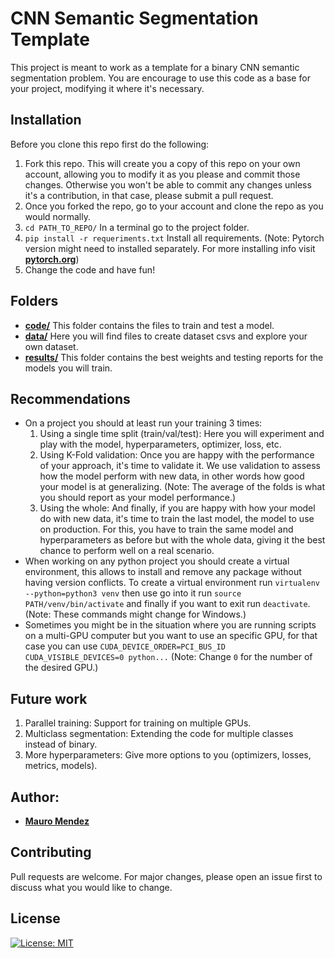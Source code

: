 # CNN Semantic Segmentation Template

This project is meant to work as a template for a binary CNN semantic segmentation problem. 
You are encourage to use this code as a base for your project, modifying it where it's necessary.

## Installation

Before you clone this repo first do the following:

1. Fork this repo. This will create you a copy of this repo on your own account, allowing you to modify it as you please and commit those changes. Otherwise you won't be able to commit any changes unless it's a contribution, in that case, please submit a pull request.
2. Once you forked the repo, go to your account and clone the repo as you would normally.
3. ```cd PATH_TO_REPO/``` In a terminal go to the project folder.
4. ```pip install -r requeriments.txt``` Install all requirements. (Note: Pytorch version might need to installed separately. For more installing info visit [__pytorch.org__](https://pytorch.org/))
5. Change the code and have fun!

## Folders
* [__code/__](./code/) This folder contains the files to train and test a model.
* [__data/__](./data/) Here you will find files to create dataset csvs and explore your own dataset.
* [__results/__](./results/) This folder contains the best weights and testing reports for the models you will train.

## Recommendations
* On a project you should at least run your training 3 times:
    1. Using a single time split (train/val/test): Here you will experiment and play with the model, hyperparameters, optimizer, loss, etc.
    2. Using K-Fold validation: Once you are happy with the performance of your approach, it's time to validate it. We use validation to assess how the model perform with new data, in other words how good your model is at generalizing. (Note: The average of the folds is what you should report as your model performance.)
    3. Using the whole: And finally, if you are happy with how your model do with new data, it's time to train the last model, the model to use on production. For this, you have to train the same model and hyperparameters as before but with the whole data, giving it the best chance to perform well on a real scenario.
* When working on any python project you should create a virtual environment, this allows to install and remove any package without having version conflicts. To create a virtual environment run ```virtualenv --python=python3 venv``` then use go into it run ```source PATH/venv/bin/activate``` and finally if you want to exit run ```deactivate```. (Note: These commands might change for Windows.)
* Sometimes you might be in the situation where you are running scripts on a multi-GPU computer but you want to use an specific GPU, for that case you can use ```CUDA_DEVICE_ORDER=PCI_BUS_ID CUDA_VISIBLE_DEVICES=0 python...``` (Note: Change ```0``` for the number of the desired GPU.)

## Future work
1. Parallel training: Support for training on multiple GPUs.
2. Multiclass segmentation: Extending the code for multiple classes instead of binary.
3. More hyperparameters: Give more options to you (optimizers, losses, metrics, models).

## Author:
* [__Mauro Mendez__](https://github.com/mamemo/)

## Contributing
Pull requests are welcome. For major changes, please open an issue first to discuss what you would like to change.

## License
[![License: MIT](https://img.shields.io/badge/License-MIT-yellow.svg)](../LICENSE)
